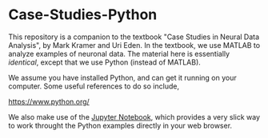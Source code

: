 # Case-Studies-Python

This repository is a companion to the textbook "Case Studies in Neural Data Analysis", by Mark Kramer and Uri Eden.  In the textbook, we use MATLAB to analyze examples of neuronal data.  The material here is essentially *identical*, except that we use Python (instead of MATLAB).

We assume you have installed Python, and can get it running on your computer.  Some useful references to do so include,

<a href="https://www.python.org/">https://www.python.org/</a>

We also make use of the <a href="https://jupyter.org/">Jupyter Notebook</a>, which provides a very slick way to work throught the Python examples directly in your web browser.
